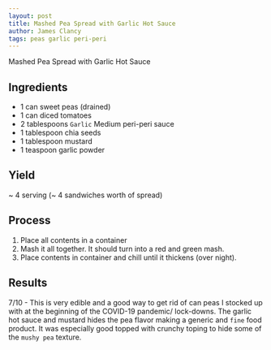 ```yaml
---
layout: post
title: Mashed Pea Spread with Garlic Hot Sauce
author: James Clancy
tags: peas garlic peri-peri
---
```


Mashed Pea Spread with Garlic Hot Sauce

## Ingredients

- 1 can sweet peas (drained)
- 1 can diced tomatoes
- 2 tablespoons `Garlic` Medium peri-peri sauce
- 1 tablespoon chia seeds
- 1 tablespoon mustard
- 1 teaspoon garlic powder

## Yield

~ 4 serving (~ 4 sandwiches worth of spread)

## Process

1. Place all contents in a container
2. Mash it all together. It should turn into a red and green mash.
3. Place contents in container and chill until it thickens (over night).

## Results 

7/10 - This is very edible and a good way to get rid of can peas I stocked up with at the beginning of the COVID-19 pandemic/ lock-downs. The garlic hot sauce and mustard hides the pea flavor making a generic and `fine` food product. It was especially good topped with crunchy toping to hide some of the `mushy pea` texture.